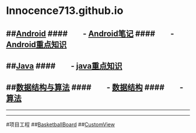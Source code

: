 # Innocence713.github.io


##[Android](https://github.com/Innocence713/Innocence713.github.io/tree/master/Android)
####&ensp;&ensp;&ensp;&ensp;- [Android笔记](https://github.com/Innocence713/Innocence713.github.io/tree/master/Android/Android%E7%AC%94%E8%AE%B0)
####&ensp;&ensp;&ensp;&ensp;- [Android重点知识](https://github.com/Innocence713/Innocence713.github.io/tree/master/Android/Android%E9%87%8D%E7%82%B9%E7%9F%A5%E8%AF%86)
--------
##[Java](https://github.com/Innocence713/Innocence713.github.io/tree/master/Java)
####&ensp;&ensp;&ensp;&ensp;- [java重点知识](https://github.com/Innocence713/Innocence713.github.io/tree/master/Java/java%E9%87%8D%E7%82%B9%E7%9F%A5%E8%AF%86)
--------
##[数据结构与算法](https://github.com/Innocence713/Innocence713.github.io/tree/master/%E6%95%B0%E6%8D%AE%E7%BB%93%E6%9E%84%E4%B8%8E%E7%AE%97%E6%B3%95)
####&ensp;&ensp;&ensp;&ensp;- [数据结构](https://github.com/Innocence713/Innocence713.github.io/tree/master/%E6%95%B0%E6%8D%AE%E7%BB%93%E6%9E%84%E4%B8%8E%E7%AE%97%E6%B3%95/%E6%95%B0%E6%8D%AE%E7%BB%93%E6%9E%84)
####&ensp;&ensp;&ensp;&ensp;- [算法](https://github.com/Innocence713/Innocence713.github.io/tree/master/%E6%95%B0%E6%8D%AE%E7%BB%93%E6%9E%84%E4%B8%8E%E7%AE%97%E6%B3%95/%E7%AE%97%E6%B3%95)
--------



--------
--------
#项目工程
##[BasketballBoard](https://github.com/Innocence713/BasketballBoard)
##[CustomView](https://github.com/Innocence713/CustomView)
